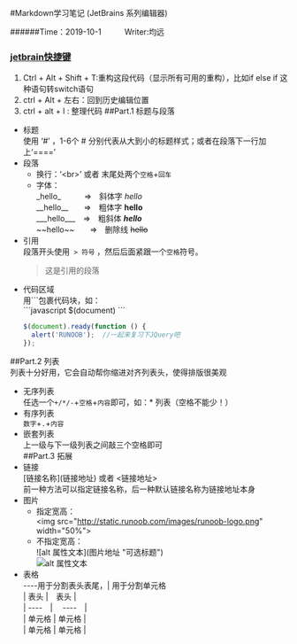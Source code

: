 #Markdown学习笔记 (JetBrains 系列编辑器)

######Time：2019-10-1　　　Writer:均远
### [jetbrain快捷键](https://www.cnblogs.com/zhuchenglin/p/10058494.html)  
1. Ctrl + Alt + Shift + T:重构这段代码（显示所有可用的重构），比如if else if 这种语句转switch语句  
2. ctrl + Alt + 左右：回到历史编辑位置  
3. ctrl + alt + l : 整理代码
##Part.1 标题与段落
* 标题  
使用 ‘#’ ，1-6个 # 分别代表从大到小的标题样式；或者在段落下一行加上‘====’  
* 段落
    + 换行：‘\<br>’ 或者 末尾处两个`空格`+`回车`
    + 字体：  
    \_hello_　　　=>　斜体字 _hello_  
    \_\_hello__　　=>　粗体字 __hello__  
    \_\_\_hello___　=>　粗斜体 ___hello___  
    \~~hello~\~　　=>　删除线  ~~hello~~  
* 引用  
段落开头使用` > 符号` ，然后后面紧跟一个`空格`符号。  
  > 这是引用的段落
* 代码区域  
用\```包裹代码块，如：  
\```javascript
$(document)
\```
  ```javascript
  $(document).ready(function () {
    alert('RUNOOB');  //一起来复习下JQuery吧
  });
  ```
##Part.2 列表  
列表十分好用，它会自动帮你缩进对齐列表头，使得排版很美观
* 无序列表  
任选一个`+/*/-`+`空格`+`内容`即可，如：\* 列表（空格不能少！）  
* 有序列表  
`数字`+` . `+`内容 `
* 嵌套列表  
上一级与下一级列表之间敲三个空格即可  
##Part.3 拓展  
* 链接  
\[链接名称](链接地址) 或者 <链接地址>  
前一种方法可以指定链接名称，后一种默认链接名称为链接地址本身
* 图片  
  * 指定宽高：  
  \<img src="http://static.runoob.com/images/runoob-logo.png" width="50%">  
  * 不指定宽高：  
  !\[alt 属性文本](图片地址 "可选标题")  
  ![alt 属性文本](http://static.runoob.com/images/runoob-logo.png )  
* 表格  
----用于分割表头表尾，| 用于分割单元格  
|  表头   |　表头  |  
|  ----　| 　----　|  
| 单元格  | 单元格 |  
| 单元格  | 单元格 |  
  
  
  


